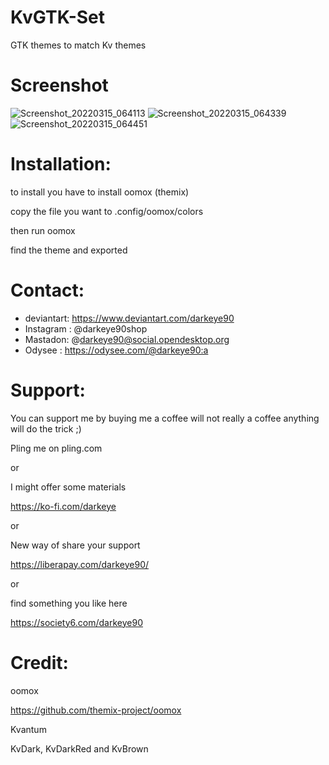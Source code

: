 # KvGTK-Set
GTK themes to match Kv themes

Screenshot
==========




![Screenshot_20220315_064113](https://user-images.githubusercontent.com/14112253/158303680-18fbe417-0fcf-4f98-b84a-01b5be618471.png)
![Screenshot_20220315_064339](https://user-images.githubusercontent.com/14112253/158303686-ceb599dd-34b1-4410-a407-a3d5878f7efb.png)
![Screenshot_20220315_064451](https://user-images.githubusercontent.com/14112253/158303688-8b76d65f-921e-44fc-8b23-d89110332e8c.png)





Installation:
============
to install you have to install oomox (themix)

copy the file you want to .config/oomox/colors

then run oomox

find the theme and exported


Contact:
=======
- deviantart: https://www.deviantart.com/darkeye90
- Instagram : @darkeye90shop
- Mastadon: @darkeye90@social.opendesktop.org
- Odysee : https://odysee.com/@darkeye90:a

Support:
========
You can support me by buying me a coffee will not really a coffee anything will do the trick  ;)

Pling me on pling.com

or

I might offer some materials

https://ko-fi.com/darkeye

or

New way of share your support

https://liberapay.com/darkeye90/

or

find something you like here

https://society6.com/darkeye90

Credit:
======
oomox

https://github.com/themix-project/oomox

Kvantum

KvDark, KvDarkRed and KvBrown
